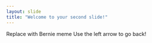 ```yaml
---
layout: slide
title: "Welcome to your second slide!"
---
```

Replace with Bernie meme
Use the left arrow to go back!
